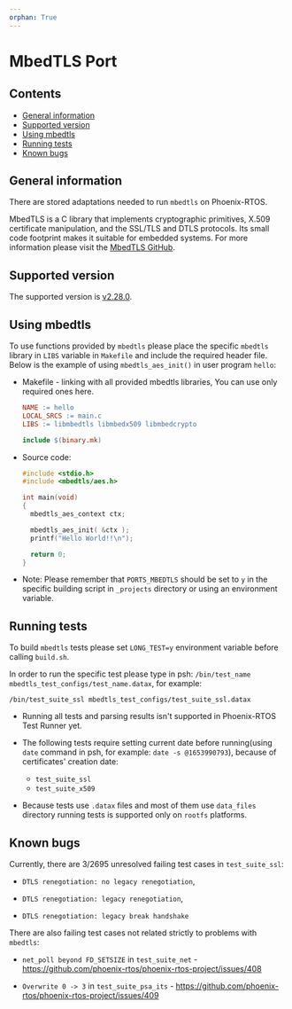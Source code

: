 ```yaml
---
orphan: True
---
```

# MbedTLS Port

## Contents

- [General information](#general-information)
- [Supported version](#supported-version)
- [Using mbedtls](#using-mbedtls)
- [Running tests](#running-tests)
- [Known bugs](#known-bugs)

## General information

There are stored adaptations needed to run `mbedtls` on Phoenix-RTOS.

MbedTLS is a C library that implements cryptographic primitives, X.509 certificate manipulation, and the SSL/TLS and
DTLS protocols. Its small code footprint makes it suitable for embedded systems. For more information please visit the
[MbedTLS GitHub](https://github.com/Mbed-TLS).

## Supported version

The supported version is [v2.28.0](https://github.com/Mbed-TLS/mbedtls/tree/v2.28.0).

## Using mbedtls

To use functions provided by `mbedtls` please place the specific `mbedtls` library in `LIBS` variable in `Makefile`
and include the required header file. Below is the example of using `mbedtls_aes_init()` in user program `hello`:

- Makefile - linking with all provided mbedtls libraries, You can use only required ones here.

  ```makefile
  NAME := hello
  LOCAL_SRCS := main.c
  LIBS := libmbedtls libmbedx509 libmbedcrypto

  include $(binary.mk)
  ```

- Source code:

  ```C
  #include <stdio.h>
  #include <mbedtls/aes.h>

  int main(void)
  {
    mbedtls_aes_context ctx;

    mbedtls_aes_init( &ctx );
    printf("Hello World!!\n");
  
    return 0;
  }
  ```

- Note: Please remember that `PORTS_MBEDTLS` should be set to `y` in the specific building script in `_projects`
directory or using an environment variable.

## Running tests

To build `mbedtls` tests please set `LONG_TEST=y` environment variable before calling `build.sh`.

In order to run the specific test please type in psh: `/bin/test_name mbedtls_test_configs/test_name.datax`, for
example:

```console
/bin/test_suite_ssl mbedtls_test_configs/test_suite_ssl.datax
```

- Running all tests and parsing results isn't supported in Phoenix-RTOS Test Runner yet.

- The following tests require setting current date before running(using `date` command in psh, for example:
`date -s @1653990793`), because of certificates' creation date:
  - `test_suite_ssl`
  - `test_suite_x509`

- Because tests use `.datax` files and most of them use `data_files` directory running tests is supported only on
`rootfs` platforms.

## Known bugs

Currently, there are 3/2695 unresolved failing test cases in `test_suite_ssl`:

- `DTLS renegotiation: no legacy renegotiation`,

- `DTLS renegotiation: legacy renegotiation`,

- `DTLS renegotiation: legacy break handshake`

There are also failing test cases not related strictly to problems with `mbedtls`:

- `net_poll beyond FD_SETSIZE` in `test_suite_net` - <https://github.com/phoenix-rtos/phoenix-rtos-project/issues/408>

- `Overwrite 0 -> 3` in `test_suite_psa_its` - <https://github.com/phoenix-rtos/phoenix-rtos-project/issues/409>
